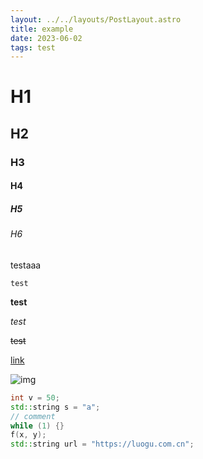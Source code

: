 ```yaml
---
layout: ../../layouts/PostLayout.astro
title: example
date: 2023-06-02
tags: test
---
```


# H1

## H2

### H3

#### H4

##### H5

###### H6

testaaa

`test` 

**test** 

*test* 

<del>test</del>

[link](#) 

![img](/favicon.png)

```cpp
int v = 50;
std::string s = "a";
// comment
while (1) {}
f(x, y);
std::string url = "https://luogu.com.cn";
```